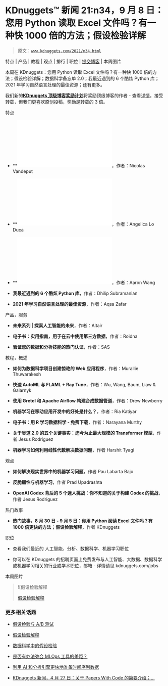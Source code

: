 # KDnuggets™ 新闻 21:n34，9 月 8 日：您用 Python 读取 Excel 文件吗？有一种快 1000 倍的方法；假设检验详解

> 原文：[`www.kdnuggets.com/2021/n34.html`](https://www.kdnuggets.com/2021/n34.html)

特点 | 产品 | 教程 | 观点 | 排行 | 职位 | [提交博客](https://www.kdnuggets.com/news/submissions.html) | 本周图片

本周在 KDnuggets：您用 Python 读取 Excel 文件吗？有一种快 1000 倍的方法；假设检验详解；数据科学备忘单 2.0；我最近遇到的 6 个酷炫 Python 库；2021 年学习自然语言处理的最佳资源；还有更多。

我们新的[**KDnuggets 顶级博客奖励计划**](https://www.kdnuggets.com/2021/04/kdnuggets-top-authors-reward-program.html)将奖励顶级博客的作者 - 查看[详情](https://www.kdnuggets.com/2021/04/kdnuggets-top-authors-reward-program.html)。接受转载，但我们更喜欢原创投稿，奖励是转载的 3 倍。

特点

+   **![金博客您用 Python 读取 Excel 文件吗？有一种快 1000 倍的方法**](img/excel-files-python-1000x-faster-way.html)，作者：Nicolas Vandeput

+   **![金博客假设检验详解**](img/hypothesis-testing-explained.html)，作者：Angelica Lo Duca

+   **![银博客数据科学备忘单 2.0**](img/data-science-cheat-sheet.html)，作者：Aaron Wang

+   **我最近遇到的 6 个酷炫 Python 库**，作者：Dhilip Subramanian

+   **2021 年学习自然语言处理的最佳资源**，作者：Aqsa Zafar

产品，服务

+   **未来系列 | 探索人工智能的未来**，作者：Altair

+   **电子书：实用指南，用于在云中使用第三方数据**，作者：Roidna

+   **验证您的数据和分析技能的热门认证**，作者：SAS

教程，概述

+   **如何为数据科学项目创建惊艳的 Web 应用程序**，作者：Murallie Thuwarakesh

+   **快速 AutoML 与 FLAML + Ray Tune**，作者：Wu, Wang, Baum, Liaw & Galarnyk

+   **使用 Gretel 和 Apache Airflow 构建合成数据管道**，作者：Drew Newberry

+   **机器学习在移动应用开发中的好处是什么？**，作者：Ria Katiyar

+   **电子书：用 R 学习数据科学 - 免费下载**，作者：Narayana Murthy

+   **关于吴道 2.0 的五个关键事实：迄今为止最大规模的 Transformer 模型**，作者 Jesus Rodriguez

+   **机器学习如何利用线性代数解决数据问题**，作者 Harshit Tyagi

观点

+   **如何解决现实世界中的机器学习问题**，作者 Pau Labarta Bajo

+   **反脆弱性与机器学习**，作者 Prad Upadrashta

+   **OpenAI Codex 背后的 5 个迷人挑战：你不知道的关于构建 Codex 的挑战**，作者 Jesus Rodriguez

热门故事

+   **热门故事，8 月 30 日 - 9 月 5 日：你用 Python 阅读 Excel 文件吗？有 1000 倍更快的方法；假设检验解释**，作者 KDnuggets

职位

+   查看我们最近的 人工智能、分析、数据科学、机器学习职位

+   你可以在 KDnuggets 的招聘页面上免费发布与人工智能、大数据、数据科学或机器学习相关的行业或学术职位，邮箱 - 详情请见 kdnuggets.com/jobs

本周图片

> ![假设检验解释
> 
> [假设检验解释](https://www.kdnuggets.com/2021/09/hypothesis-testing-explained.html)

### 更多相关话题

+   [假设检验与 A/B 测试](https://www.kdnuggets.com/hypothesis-testing-and-ab-testing)

+   [假设检验解释](https://www.kdnuggets.com/2021/09/hypothesis-testing-explained.html)

+   [数据科学中的假设检验](https://www.kdnuggets.com/2023/02/hypothesis-testing-data-science.html)

+   [是否有办法弥合 MLOps 工具的差距？](https://www.kdnuggets.com/2022/08/way-bridge-mlops-tools-gap.html)

+   [利用 AI 和分析引擎更快地准备时间序列数据](https://www.kdnuggets.com/2021/12/piexchange-faster-way-prepare-timeseries-data-ai-analytics-engine.html)

+   [KDnuggets 新闻，4 月 27 日：关于 Papers With Code 的简要介绍；…](https://www.kdnuggets.com/2022/n17.html)
